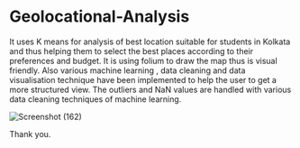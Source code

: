 # Geolocational-Analysis
It uses K means for analysis of best location suitable for students in Kolkata and thus helping them to select the best places according to their preferences and budget.
It is using folium to draw the map thus is visual friendly.
Also various machine learning , data cleaning and data visualisation technique have been implemented to help the user to get a more structured view.
The outliers and NaN values are handled with various data cleaning techniques of machine learning.


![Screenshot (162)](https://user-images.githubusercontent.com/62149967/137630439-1f3c4268-3221-4b74-ab06-a50bd8c5bb65.png)


Thank you.

